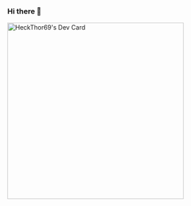 ### Hi there 👋

<!--
**hector-blip/hector-blip** is a ✨ _special_ ✨ repository because its `README.md` (this file) appears on your GitHub profile.

Here are some ideas to get you started:

- 🔭 I’m currently working on ...
- 🌱 I’m currently learning ...
- 👯 I’m looking to collaborate on ...
- 🤔 I’m looking for help with ...
- 💬 Ask me about ...
- 📫 How to reach me: ...
- 😄 Pronouns: ...
- ⚡ Fun fact: ...
-->
<a href="https://app.daily.dev/RagnarAssasin69"><img src="https://api.daily.dev/devcards/863f00bb9c30456b8643cd39ee03b8c9.png?r=rd5" width="400" alt="HeckThor69's Dev Card"/></a>
